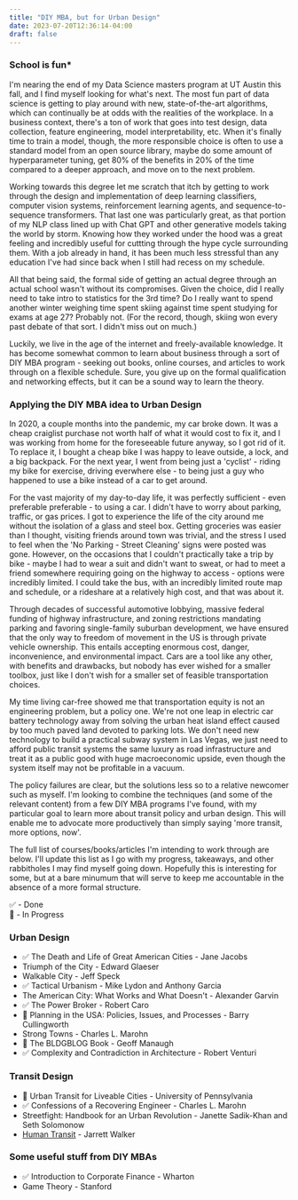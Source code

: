 ```yaml
---
title: "DIY MBA, but for Urban Design"
date: 2023-07-20T12:36:14-04:00
draft: false
---
```


### School is fun*

I'm nearing the end of my Data Science masters program at UT Austin this fall, and I find myself looking for what's next. The most fun part of data science is getting to play around with new, state-of-the-art algorithms, which can continually be at odds with the realities of the workplace. In a business context, there's a ton of work that goes into test design, data collection, feature engineering, model interpretability, etc. When it's finally time to train a model, though, the more responsible choice is often to use a standard model from an open source library, maybe do some amount of hyperparameter tuning, get 80% of the benefits in 20% of the time compared to a deeper approach, and move on to the next problem. 

Working towards this degree let me scratch that itch by getting to work through the design and implementation of deep learning classifiers, computer vision systems, reinforcement learning agents, and sequence-to-sequence transformers. That last one was particularly great, as that portion of my NLP class lined up with Chat GPT and other generative models taking the world by storm. Knowing how they worked under the hood was a great feeling and incredibly useful for cuttting through the hype cycle surrounding them. With a job already in hand, it has been much less stressful than any education I've had since back when I still had recess on my schedule. 

All that being said, the formal side of getting an actual degree through an actual school wasn't without its compromises. Given the choice, did I really need to take intro to statistics for the 3rd time? Do I really want to spend another winter weighing time spent skiing against time spent studying for exams at age 27? Probably not. (For the record, though, skiing won every past debate of that sort. I didn't miss out on much.)

Luckily, we live in the age of the internet and freely-available knowledge. It has become somewhat common to learn about business through a sort of DIY MBA program - seeking out books, online courses, and articles to work through on a flexible schedule. Sure, you give up on the formal qualification and networking effects, but it can be a sound way to learn the theory. 

### Applying the DIY MBA idea to Urban Design

In 2020, a couple months into the pandemic, my car broke down. It was a cheap craiglist purchase not worth half of what it would cost to fix it, and I was working from home for the foreseeable future anyway, so I got rid of it. To replace it, I bought a cheap bike I was happy to leave outside, a lock, and a big backpack. For the next year, I went from being just a 'cyclist' -  riding my bike for exercise, driving everwhere else - to being just a guy who happened to use a bike instead of a car to get around.

For the vast majority of my day-to-day life, it was perfectly sufficient - even preferable preferable - to using a car. I didn't have to worry about parking, traffic, or gas prices. I got to experience the life of the city around me without the isolation of a glass and steel box. Getting groceries was easier than I thought, visiting friends around town was trivial, and the stress I used to feel when the 'No Parking - Street Cleaning' signs were posted was gone. However, on the occasions that I couldn't practically take a trip by bike - maybe I had to wear a suit and didn't want to sweat, or had to meet a friend somewhere requiring going on the highway to access - options were incredibly limited. I could take the bus, with an incredibly limited route map and schedule, or a rideshare at a relatively high cost, and that was about it.

Through decades of successful automotive lobbying, massive federal funding of highway infrastructure, and zoning restrictions mandating parking and favoring single-family suburban development, we have ensured that the only way to freedom of movement in the US is through private vehicle ownership. This entails accepting enormous cost, danger, inconvenience, and environmental impact. Cars are a tool like any other, with benefits and drawbacks, but nobody has ever wished for a smaller toolbox, just like I don't wish for a smaller set of feasible transportation choices. 

My time living car-free showed me that transportation equity is not an engineering problem, but a policy one. We're not one leap in electric car battery technology away from solving the urban heat island effect caused by too much paved land devoted to parking lots. We don't need new technology to build a practical subway system in Las Vegas, we just need to afford public transit systems the same luxury as road infrastructure and treat it as a public good with huge macroeconomic upside, even though the system itself may not be profitable in a vacuum.

The policy failures are clear, but the solutions less so to a relative newcomer such as myself. I'm looking to combine the techniques (and some of the relevant content) from a few DIY MBA programs I've found, with my particular goal to learn more about transit policy and urban design. This will enable me to advocate more productively than simply saying 'more transit, more options, now'. 

The full list of courses/books/articles I'm intending to work through are below. I'll update this list as I go with my progress, takeaways, and other rabbitholes I may find myself going down. Hopefully this is interesting for some, but at a bare minumum that will serve to keep me accountable in the absence of a more formal structure.

✅ - Done  
🔄 - In Progress

### Urban Design
- ✅ The Death and Life of Great American Cities - Jane Jacobs
- Triumph of the City - Edward Glaeser
- Walkable City - Jeff Speck
- ✅ Tactical Urbanism - Mike Lydon and Anthony Garcia
- The American City: What Works and What Doesn't - Alexander Garvin
- ✅ The Power Broker - Robert Caro
- 🔄 Planning in the USA: Policies, Issues, and Processes - Barry Cullingworth
- Strong Towns - Charles L. Marohn
- 🔄 The BLDGBLOG Book - Geoff Manaugh
- ✅ Complexity and Contradiction in Architecture - Robert Venturi

### Transit Design
- 🔄 Urban Transit for Liveable Cities - University of Pennsylvania
- ✅ Confessions of a Recovering Engineer - Charles L. Marohn
- Streetfight: Handbook for an Urban Revolution - Janette Sadik-Khan and Seth Solomonow
- [Human Transit](https://humantransit.org/basics) - Jarrett Walker

### Some useful stuff from DIY MBAs
- ✅ Introduction to Corporate Finance - Wharton
- Game Theory - Stanford
